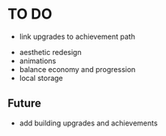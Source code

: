 # TO DO
<!-- - design and wire upgrades and upgrades display -->
- link upgrades to achievement path
<!-- - prayer list -->
- aesthetic redesign
- animations
- balance economy and progression
- local storage

## Future
- add building upgrades and achievements